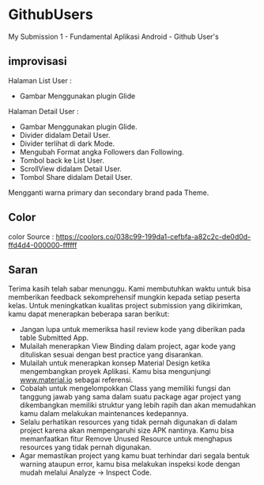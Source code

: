 # GithubUsers
 My Submission 1 - Fundamental Aplikasi Android - Github User's

## improvisasi 

Halaman List User :
- Gambar Menggunakan plugin Glide

Halaman Detail User :
- Gambar Menggunakan plugin Glide.
- Divider didalam Detail User.
- Divider terlihat di dark Mode.
- Mengubah Format angka Followers dan Following.
- Tombol back ke List User.
- ScrollView didalam Detail User.
- Tombol Share didalam Detail User.

Mengganti warna primary dan secondary brand pada Theme.

## Color
 color Source : https://coolors.co/038c99-199da1-cefbfa-a82c2c-de0d0d-ffd4d4-000000-ffffff

## Saran

Terima kasih telah sabar menunggu. Kami membutuhkan waktu untuk bisa memberikan feedback sekomprehensif mungkin kepada setiap peserta kelas. Untuk meningkatkan kualitas project submission yang dikirimkan, kamu dapat menerapkan beberapa saran berikut:

- Jangan lupa untuk memeriksa hasil review kode yang diberikan pada table Submitted App.
- Mulailah menerapkan View Binding dalam project, agar kode yang dituliskan sesuai dengan best practice yang disarankan.
- Mulailah untuk menerapkan konsep Material Design ketika mengembangkan proyek Aplikasi. Kamu bisa mengunjungi www.material.io sebagai referensi.
- Cobalah untuk mengelompokkan Class yang memiliki fungsi dan tanggung jawab yang sama dalam suatu package agar project yang dikembangkan memiliki struktur yang lebih rapih dan akan memudahkan kamu dalam melakukan maintenances kedepannya.
- Selalu perhatikan resources yang tidak pernah digunakan di dalam project karena akan mempengaruhi size APK nantinya. Kamu bisa memanfaatkan fitur Remove Unused Resource untuk menghapus resources yang tidak pernah digunakan.
- Agar memastikan project yang kamu buat terhindar dari segala bentuk warning ataupun error, kamu bisa melakukan inspeksi kode dengan mudah melalui Analyze → Inspect Code.
